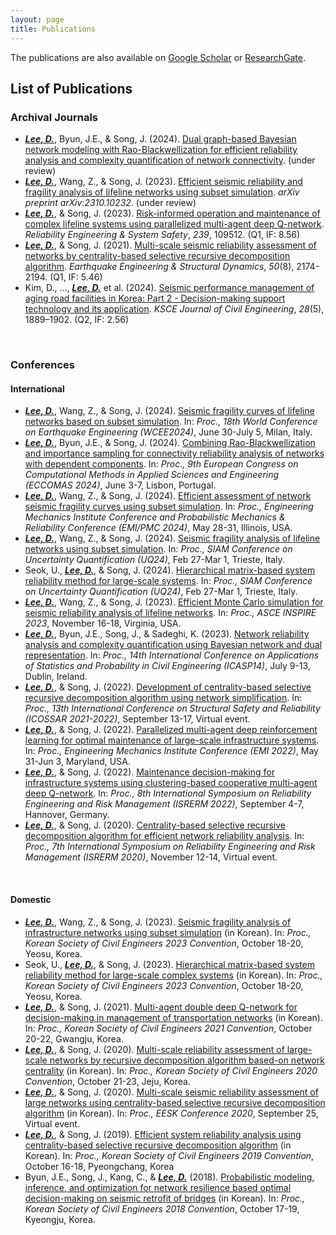 ```yaml
---
layout: page
title: Publications
---
```


The publications are also available on [Google Scholar](https://scholar.google.com/citations?user=cLfMY9wAAAAJ&hl=en) or [ResearchGate](http://researchgate.net/profile/Dongkyu-Lee-20?ev=hdr_xprf&_tp=eyJjb250ZXh0Ijp7ImZpcnN0UGFnZSI6ImhvbWUiLCJwYWdlIjoicHVibGljYXRpb24iLCJwb3NpdGlvbiI6Imdsb2JhbEhlYWRlciJ9fQ).

## List of Publications

### Archival Journals

* ***<u>Lee, D.</u>***, Byun, J.E., & Song, J. (2024). <u>Dual graph-based Bayesian network modeling with Rao-Blackwellization for efficient reliability analysis and complexity quantification of network connectivity</u>. (under review)
* ***<u>Lee, D.</u>***, Wang, Z., & Song, J. (2023). [<u>Efficient seismic reliability and fragility analysis of lifeline networks using subset simulation</u>](https://arxiv.org/abs/2310.10232). _arXiv preprint arXiv:2310.10232_. (under review)
* ***<u>Lee, D.</u>***, & Song, J. (2023). [<u>Risk-informed operation and maintenance of complex lifeline systems using parallelized multi-agent deep Q-network</u>](https://doi.org/10.1016/j.ress.2023.109512). _Reliability Engineering & System Safety_, _239_, 109512. (Q1, IF: 8.56)
* ***<u>Lee, D.</u>***, & Song, J. (2021). [<u>Multi-scale seismic reliability assessment of networks by centrality-based selective recursive decomposition algorithm</u>](https://doi.org/10.1002/eqe.3447). _Earthquake Engineering & Structural Dynamics_, _50_(8), 2174-2194. (Q1, IF: 5.46)
* Kim, D., …, ***<u>Lee, D.</u>*** et al. (2024). [<u>Seismic performance management of aging road facilities in Korea: Part 2 - Decision-making support technology and its application</u>](https://doi.org/10.1007/s12205-023-0601-3). _KSCE Journal of Civil Engineering_, _28_(5), 1889–1902. (Q2, IF: 2.56)
<br/>

### Conferences

#### International

* ***<u>Lee, D.</u>***, Wang, Z., &  Song, J. (2024). <u>Seismic fragility curves of lifeline networks based on subset simulation</u>. In: _Proc., 18th World Conference on Earthquake Engineering (WCEE2024)_, June 30-July 5, Milan, Italy.
* ***<u>Lee, D.</u>***, Byun, J.E., &  Song, J. (2024). <u>Combining Rao-Blackwellization and importance sampling for connectivity reliability analysis of networks with dependent components</u>. In: _Proc., 9th European Congress on Computational Methods in Applied Sciences and Engineering (ECCOMAS 2024)_, June 3-7, Lisbon, Portugal.
* ***<u>Lee, D.</u>***, Wang, Z., &  Song, J. (2024). <u>Efficient assessment of network seismic fragility curves using subset simulation</u>. In: _Proc., Engineering Mechanics Institute Conference and Probabilistic Mechanics & Reliability Conference (EMI/PMC 2024)_, May 28-31, Illinois, USA.
* ***<u>Lee, D.</u>***, Wang, Z., &  Song, J. (2024). <u>Seismic fragility analysis of lifeline networks using subset simulation</u>. In: _Proc., SIAM Conference on Uncertainty Quantification (UQ24)_, Feb 27-Mar 1, Trieste, Italy.
* Seok, U., ***<u>Lee, D.</u>***, &  Song, J. (2024). <u>Hierarchical matrix-based system reliability method for large-scale systems</u>. In: _Proc., SIAM Conference on Uncertainty Quantification (UQ24)_, Feb 27-Mar 1, Trieste, Italy.
* ***<u>Lee, D.</u>***, Wang, Z., &  Song, J. (2023). <u>Efficient Monte Carlo simulation for seismic reliability analysis of lifeline networks</u>. In: _Proc., ASCE INSPIRE 2023_, November 16-18, Virginia, USA.
* ***<u>Lee, D.</u>***, Byun, J.E., Song, J., &  Sadeghi, K. (2023). [<u>Network reliability analysis and complexity quantification using Bayesian network and dual representation</u>](http://www.tara.tcd.ie/bitstream/handle/2262/103359/submission_249.pdf?sequence=1). In: _Proc., 14th International Conference on Applications of Statistics and Probability in Civil Engineering (ICASP14)_, July 9-13, Dublin, Ireland.
* ***<u>Lee, D.</u>***, &  Song, J. (2022). [<u>Development of centrality-based selective recursive decomposition algorithm using network simplification</u>](https://www.researchgate.net/profile/Dongkyu-Lee-20/publication/372863388_Development_of_centrality-based_selective_recursive_decomposition_algorithm_using_network_simplification/links/652e1037b5c77c79f9bd9e25/Development-of-centrality-based-selective-recursive-decomposition-algorithm-using-network-simplification.pdf). In: _Proc., 13th International Conference on Structural Safety and Reliability (ICOSSAR 2021-2022)_, September 13-17, Virtual event.
* ***<u>Lee, D.</u>***, &  Song, J. (2022). <u>Parallelized multi-agent deep reinforcement learning for optimal maintenance of large-scale infrastructure systems</u>. In: _Proc., Engineering Mechanics Institute Conference (EMI 2022)_, May 31-Jun 3, Maryland, USA.
* ***<u>Lee, D.</u>***, &  Song, J. (2022). [<u>Maintenance decision-making for infrastructure systems using clustering-based cooperative multi-agent deep Q-network</u>](https://doi.org/10.3850/978-981-18-5184-1_MS-08-062-cd). In: _Proc., 8th International Symposium on Reliability Engineering and Risk Management (ISRERM 2022)_, September 4-7, Hannover, Germany.
* ***<u>Lee, D.</u>***, &  Song, J. (2020). [<u>Centrality-based selective recursive decomposition algorithm for efficient network reliability analysis</u>](https://www.researchgate.net/profile/Dongkyu-Lee-20/publication/374754971_Centrality-based_selective_recursive_decomposition_algorithm_for_efficient_network_reliability_analysis/links/652e17fa7d0cf66a67346765/Centrality-based-selective-recursive-decomposition-algorithm-for-efficient-network-reliability-analysis.pdf). In: _Proc., 7th International Symposium on Reliability Engineering and Risk Management (ISRERM 2020)_, November 12-14, Virtual event.
<br/>

#### Domestic

* ***<u>Lee, D.</u>***, Wang, Z., & Song, J. (2023). [<u>Seismic fragility analysis of infrastructure networks using subset simulation</u>](https://www.dbpia.co.kr/pdf/pdfView.do?nodeId=NODE11627547&googleIPSandBox=false&mark=0&minRead=5&ipRange=false&b2cLoginYN=false&aiChatView=B&readTime=5-10&icstClss=010000&isPDFSizeAllowed=true&accessgl=Y&language=ko_KR&hasTopBanner=true) (in Korean). In: _Proc., Korean Society of Civil Engineers 2023 Convention_, October 18-20, Yeosu, Korea.
* Seok, U., ***<u>Lee, D.</u>***, & Song, J. (2023). [<u>Hierarchical matrix-based system reliability method for large-scale complex systems</u>](https://www.dbpia.co.kr/pdf/pdfView.do?nodeId=NODE11627528&googleIPSandBox=false&mark=0&minRead=5&ipRange=false&b2cLoginYN=false&aiChatView=B&readTime=5-10&icstClss=010000&isPDFSizeAllowed=true&accessgl=Y&language=ko_KR&hasTopBanner=true) (in Korean). In: _Proc., Korean Society of Civil Engineers 2023 Convention_, October 18-20, Yeosu, Korea.
* ***<u>Lee, D.</u>***, & Song, J. (2021). [<u>Multi-agent double deep Q-network for decision-making in management of transportation networks</u>](https://www.dbpia.co.kr/pdf/pdfView.do?nodeId=NODE11054205&googleIPSandBox=false&mark=0&minRead=5&ipRange=false&b2cLoginYN=false&aiChatView=B&readTime=5-10&icstClss=010000&isPDFSizeAllowed=true&accessgl=Y&language=ko_KR&hasTopBanner=true) (in Korean). In: _Proc., Korean Society of Civil Engineers 2021 Convention_, October 20-22, Gwangju, Korea.
* ***<u>Lee, D.</u>***, & Song, J. (2020). [<u>Multi-scale reliability assessment of large-scale networks by recursive decomposition algorithm based-on network centrality</u>](https://www.dbpia.co.kr/pdf/pdfView.do?nodeId=NODE10569656&googleIPSandBox=false&mark=0&minRead=5&ipRange=false&b2cLoginYN=false&aiChatView=B&readTime=5-10&icstClss=010000&isPDFSizeAllowed=true&accessgl=Y&language=ko_KR&hasTopBanner=true) (in Korean). In: _Proc., Korean Society of Civil Engineers 2020 Convention_, October 21-23, Jeju, Korea.
* ***<u>Lee, D.</u>***, & Song, J. (2020). <u>Multi-scale seismic reliability assessment of large networks using centrality-based selective recursive decomposition algorithm</u> (in Korean). In: _Proc., EESK Conference 2020_, September 25, Virtual event.
* ***<u>Lee, D.</u>***, & Song, J. (2019). [<u>Efficient system reliability analysis using centrality-based selective recursive decomposition algorithm</u>](https://www.dbpia.co.kr/pdf/pdfView.do?nodeId=NODE09328526&googleIPSandBox=false&mark=0&minRead=5&ipRange=false&b2cLoginYN=false&aiChatView=B&readTime=5-10&icstClss=010000&isPDFSizeAllowed=true&accessgl=Y&language=ko_KR&hasTopBanner=true) (in Korean). In: _Proc., Korean Society of Civil Engineers 2019 Convention_, October 16-18, Pyeongchang, Korea
* Byun, J.E., Song, J., Kang, C., & ***<u>Lee, D.</u>*** (2018). [<u>Probabilistic modeling, inference, and optimization for network resilience based optimal decision-making on seismic retrofit of bridges</u>](https://www.dbpia.co.kr/pdf/pdfView.do?nodeId=NODE07616777&googleIPSandBox=false&mark=0&minRead=5&ipRange=false&b2cLoginYN=false&aiChatView=B&readTime=5-10&icstClss=010000&isPDFSizeAllowed=true&accessgl=Y&language=ko_KR&hasTopBanner=true) (in Korean). In: _Proc., Korean Society of Civil Engineers 2018 Convention_, October 17-19, Kyeongju, Korea.
